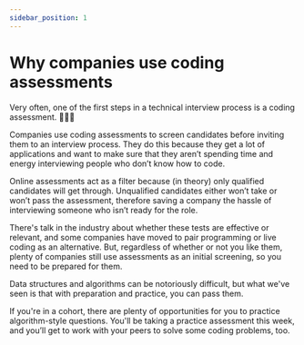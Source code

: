 ```yaml
---
sidebar_position: 1
---
```


# Why companies use coding assessments

Very often, one of the first steps in a technical interview process is a coding assessment. 👩🏼‍💻

Companies use coding assessments to screen candidates before inviting them to an interview process. They do this because they get a lot of applications and want to make sure that they aren’t spending time and energy interviewing people who don’t know how to code.

Online assessments act as a filter because (in theory) only qualified candidates will get through. Unqualified candidates either won’t take or won’t pass the assessment, therefore saving a company the hassle of interviewing someone who isn’t ready for the role.

There's talk in the industry about whether these tests are effective or relevant, and some companies have moved to pair programming or live coding as an alternative. But, regardless of whether or not you like them, plenty of companies still use assessments as an initial screening, so you need to be prepared for them.

Data structures and algorithms can be notoriously difficult, but what we've seen is that with preparation and practice, you can pass them.

If you're in a cohort, there are plenty of opportunities for you to practice algorithm-style questions. You'll be taking a practice assessment this week, and you’ll get to work with your peers to solve some coding problems, too.
